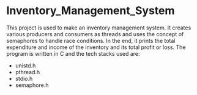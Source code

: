 # Inventory_Management_System
This project is used to make an inventory management system. It creates various producers and consumers as threads and uses the concept of semaphores to handle race conditions. In the end, it prints the total expenditure and income of the inventory and its total profit or loss.
The program is written in C and the tech stacks used are:
- unistd.h
- pthread.h
- stdio.h
- semaphore.h
